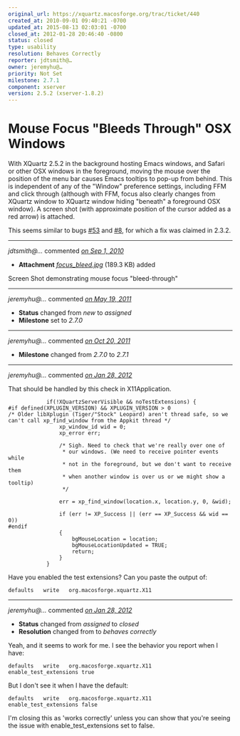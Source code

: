 ```yaml
---
original_url: https://xquartz.macosforge.org/trac/ticket/440
created_at: 2010-09-01 09:40:21 -0700
updated_at: 2015-08-13 02:03:01 -0700
closed_at: 2012-01-28 20:46:40 -0800
status: closed
type: usability
resolution: Behaves Correctly
reporter: jdtsmith@…
owner: jeremyhu@…
priority: Not Set
milestone: 2.7.1
component: xserver
version: 2.5.2 (xserver-1.8.2)
---
```


Mouse Focus "Bleeds Through" OSX Windows
========================================


With XQuartz 2.5.2 in the background hosting Emacs windows, and Safari or other OSX windows in the foreground, moving the mouse over the position of the menu bar causes Emacs tooltips to pop-up from behind. This is independent of any of the "Window" preference settings, including FFM and click through (although with FFM, focus also clearly changes from XQuartz window to XQuartz window hiding "beneath" a foreground OSX window). A screen shot (with approximate position of the cursor added as a red arrow) is attached.

This seems similar to bugs [\#⁠53](https://xquartz.macosforge.org/trac/ticket/53) and [\#⁠8](https://xquartz.macosforge.org/trac/ticket/8), for which a fix was claimed in 2.3.2.



---

*jdtsmith@…* commented *[on Sep 1, 2010](https://xquartz.macosforge.org/trac/attachment/ticket/440/focus_bleed.jpg "September 1, 2010 at 9:41 AM PDT")*

-   **Attachment** *[focus\_bleed.jpg](../attachment/ticket/440/focus_bleed.jpg)* (189.3 KB) added

Screen Shot demonstrating mouse focus "bleed-through"



---

*jeremyhu@…* commented *[on May 19, 2011](https://xquartz.macosforge.org/trac/ticket/440#comment:1 "May 19, 2011 at 8:52 AM PDT")*

-   **Status** changed from *new* to *assigned*
-   **Milestone** set to *2.7.0*



---

*jeremyhu@…* commented *[on Oct 20, 2011](https://xquartz.macosforge.org/trac/ticket/440#comment:2 "October 20, 2011 at 9:17 AM PDT")*

-   **Milestone** changed from *2.7.0* to *2.7.1*



---

*jeremyhu@…* commented *[on Jan 28, 2012](https://xquartz.macosforge.org/trac/ticket/440#comment:3 "January 28, 2012 at 8:00 PM PST")*

That should be handled by this check in X11Application.

                if(!XQuartzServerVisible && noTestExtensions) {
    #if defined(XPLUGIN_VERSION) && XPLUGIN_VERSION > 0
    /* Older libXplugin (Tiger/"Stock" Leopard) aren't thread safe, so we can't call xp_find_window from the Appkit thread */
                    xp_window_id wid = 0;
                    xp_error err;

                    /* Sigh. Need to check that we're really over one of
                     * our windows. (We need to receive pointer events while
                     * not in the foreground, but we don't want to receive them
                     * when another window is over us or we might show a tooltip)
                     */

                    err = xp_find_window(location.x, location.y, 0, &wid);

                    if (err != XP_Success || (err == XP_Success && wid == 0))
    #endif
                    {
                        bgMouseLocation = location;
                        bgMouseLocationUpdated = TRUE;
                        return;
                    }
                }

Have you enabled the test extensions? Can you paste the output of:

    defaults   write   org.macosforge.xquartz.X11 


---

*jeremyhu@…* commented *[on Jan 28, 2012](https://xquartz.macosforge.org/trac/ticket/440#comment:4 "January 28, 2012 at 8:46 PM PST")*

-   **Status** changed from *assigned* to *closed*
-   **Resolution** changed from to *behaves correctly*

Yeah, and it seems to work for me. I see the behavior you report when I have:

    defaults   write   org.macosforge.xquartz.X11    enable_test_extensions true

But I don't see it when I have the default:

    defaults   write   org.macosforge.xquartz.X11    enable_test_extensions false

I'm closing this as 'works correctly' unless you can show that you're seeing the issue with enable\_test\_extensions set to false.



